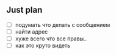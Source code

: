 ## Just plan
- [ ] подумать что делать с сообщением
- [ ] найти адрес
- [ ] хуже всего что все правы.. 
- [ ] как это круто видеть
